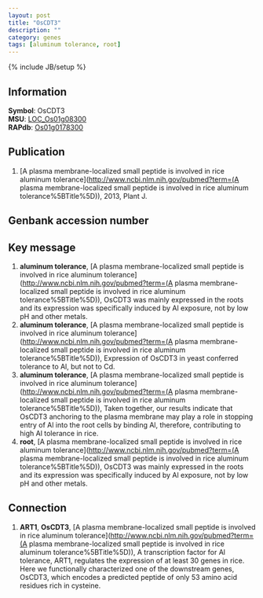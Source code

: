 ```yaml
---
layout: post
title: "OsCDT3"
description: ""
category: genes
tags: [aluminum tolerance, root]
---
```

{% include JB/setup %}

## Information
__Symbol__: OsCDT3  
__MSU__: [LOC_Os01g08300](http://rice.plantbiology.msu.edu/cgi-bin/ORF_infopage.cgi?orf=LOC_Os01g08300)  
__RAPdb__: [Os01g0178300](http://rapdb.dna.affrc.go.jp/viewer/gbrowse_details/irgsp1?name=Os01g0178300)  

## Publication
1. [A plasma membrane-localized small peptide is involved in rice aluminum tolerance](http://www.ncbi.nlm.nih.gov/pubmed?term=(A plasma membrane-localized small peptide is involved in rice aluminum tolerance%5BTitle%5D)), 2013, Plant J.

## Genbank accession number

## Key message
1. __aluminum tolerance__, [A plasma membrane-localized small peptide is involved in rice aluminum tolerance](http://www.ncbi.nlm.nih.gov/pubmed?term=(A plasma membrane-localized small peptide is involved in rice aluminum tolerance%5BTitle%5D)), OsCDT3 was mainly expressed in the roots and its expression was specifically induced by Al exposure, not by low pH and other metals.
2. __aluminum tolerance__, [A plasma membrane-localized small peptide is involved in rice aluminum tolerance](http://www.ncbi.nlm.nih.gov/pubmed?term=(A plasma membrane-localized small peptide is involved in rice aluminum tolerance%5BTitle%5D)), Expression of OsCDT3 in yeast conferred tolerance to Al, but not to Cd.
3. __aluminum tolerance__, [A plasma membrane-localized small peptide is involved in rice aluminum tolerance](http://www.ncbi.nlm.nih.gov/pubmed?term=(A plasma membrane-localized small peptide is involved in rice aluminum tolerance%5BTitle%5D)), Taken together, our results indicate that OsCDT3 anchoring to the plasma membrane may play a role in stopping entry of Al into the root cells by binding Al, therefore, contributing to high Al tolerance in rice.
4. __root__, [A plasma membrane-localized small peptide is involved in rice aluminum tolerance](http://www.ncbi.nlm.nih.gov/pubmed?term=(A plasma membrane-localized small peptide is involved in rice aluminum tolerance%5BTitle%5D)), OsCDT3 was mainly expressed in the roots and its expression was specifically induced by Al exposure, not by low pH and other metals.

## Connection
1. __ART1__, __OsCDT3__, [A plasma membrane-localized small peptide is involved in rice aluminum tolerance](http://www.ncbi.nlm.nih.gov/pubmed?term=(A plasma membrane-localized small peptide is involved in rice aluminum tolerance%5BTitle%5D)), A transcription factor for Al tolerance, ART1, regulates the expression of at least 30 genes in rice. Here we functionally characterized one of the downstream genes, OsCDT3, which encodes a predicted peptide of only 53 amino acid residues rich in cysteine.


